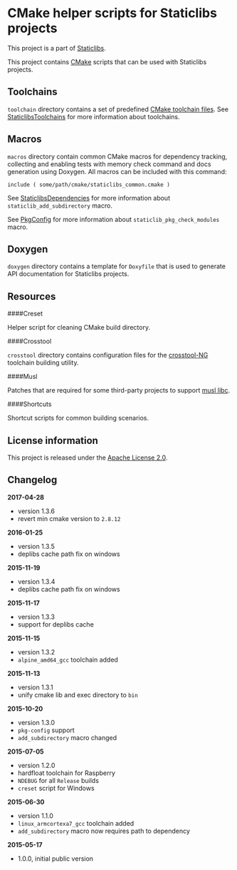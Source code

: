 CMake helper scripts for Staticlibs projects
============================================

This project is a part of [Staticlibs](http://staticlibs.net/).

This project contains [CMake](http://cmake.org/) scripts that can be used with Staticlibs projects.

Toolchains
----------

`toolchain` directory contains a set of predefined [CMake toolchain files](http://www.cmake.org/cmake/help/v3.0/manual/cmake-toolchains.7.html).
See [StaticlibsToolchains](https://github.com/staticlibs/wiki/wiki/StaticlibsToolchains) for more information
about toolchains.

Macros
------

`macros` directory contain common CMake macros for dependency tracking, collecting and enabling tests 
with memory check command and docs generation using Doxygen. All macros can be included with this command:

    include ( some/path/cmake/staticlibs_common.cmake )

See [StaticlibsDependencies](https://github.com/staticlibs/wiki/wiki/StaticlibsDependencies) for more
information about `staticlib_add_subdirectory` macro.

See [PkgConfig](https://github.com/staticlibs/wiki/wiki/PkgConfig) for more information about
`staticlib_pkg_check_modules` macro.

Doxygen
-------

`doxygen` directory contains a template for `Doxyfile` that is used to generate API documentation
for Staticlibs projects.

Resources
---------

####Creset

Helper script for cleaning CMake build directory.

####Crosstool

`crosstool` directory contains configuration files for the [crosstool-NG](http://crosstool-ng.org/)
toolchain building utility.

####Musl

Patches that are required for some third-party projects to support [musl libc](http://musl-libc.org/).

####Shortcuts

Shortcut scripts for common building scenarios.

License information
-------------------

This project is released under the [Apache License 2.0](http://www.apache.org/licenses/LICENSE-2.0).

Changelog
---------

**2017-04-28**

 * version 1.3.6
 * revert min cmake version to `2.8.12`

**2016-01-25**

 * version 1.3.5
 * deplibs cache path fix on windows

**2015-11-19**

 * version 1.3.4
 * deplibs cache path fix on windows

**2015-11-17**

 * version 1.3.3
 * support for deplibs cache

**2015-11-15**

 * version 1.3.2
 * `alpine_amd64_gcc` toolchain added

**2015-11-13**

 * version 1.3.1
 * unify cmake lib and exec directory to `bin`

**2015-10-20**

 * version 1.3.0
 * `pkg-config` support
 * `add_subdirectory` macro changed

**2015-07-05**

 * version 1.2.0
 * hardfloat toolchain for Raspberry
 * `NDEBUG` for all `Release` builds
 * `creset` script for Windows

**2015-06-30**

 * version 1.1.0
 * `linux_armcortexa7_gcc` toolchain added
 * `add_subdirectory` macro now requires path to dependency

**2015-05-17**

 * 1.0.0, initial public version
